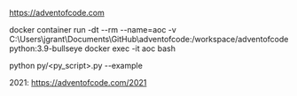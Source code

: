 https://adventofcode.com

docker container run -dt --rm --name=aoc -v C:\Users\jgrant\Documents\GitHub\adventofcode\:/workspace/adventofcode python:3.9-bullseye
docker exec -it aoc bash

python py/<py_script>.py --example

2021: https://adventofcode.com/2021
